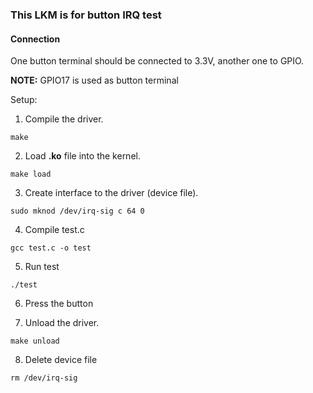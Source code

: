 ### This LKM is for button IRQ test
#### Connection
One button terminal should be connected to 3.3V, another one to GPIO.

**NOTE:** GPIO17 is used as button terminal

Setup:
1. Compile the driver. 
```    
make
```
2. Load **.ko** file into the kernel.
```
make load
```
3. Create interface to the driver (device file).
```
sudo mknod /dev/irq-sig c 64 0
```
4. Compile test.c
```
gcc test.c -o test
```
5. Run test
```
./test
```
6. Press the button

7. Unload the driver.
```
make unload
```
8. Delete device file
```
rm /dev/irq-sig
```

